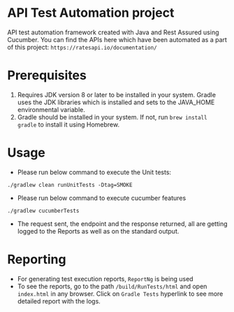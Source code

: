 # API Test Automation project
API test automation framework created with Java and Rest Assured using Cucumber. You can find the APIs here which have been automated as a part of this project:
`https://ratesapi.io/documentation/`

# Prerequisites
1. Requires JDK version 8 or later to be installed in your system. Gradle uses the JDK libraries which is installed and sets to the JAVA_HOME environmental variable.
2. Gradle should be installed in your system. If not, run
`brew install gradle` to install it using Homebrew.

# Usage
* Please run below command to execute the Unit tests:
```$xslt
./gradlew clean runUnitTests -Dtag=SMOKE
```
* Please run below command to execute cucumber features
```$xslt
./gradlew cucumberTests
```

* The request sent, the endpoint and the response returned, all are getting logged to the Reports as well as on the standard output.

# Reporting
* For generating test execution reports, `ReportNg` is being used 
* To see the reports, go to the path `/build/RunTests/html` and open `index.html` in any browser. Click on `Gradle Tests` hyperlink to see more detailed report with the logs.

